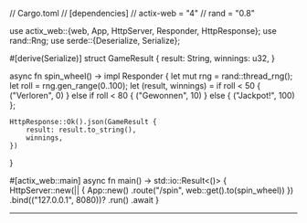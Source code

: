 // Cargo.toml
// [dependencies]
// actix-web = "4"
// rand = "0.8"

use actix_web::{web, App, HttpServer, Responder, HttpResponse};
use rand::Rng;
use serde::{Deserialize, Serialize};

#[derive(Serialize)]
struct GameResult {
    result: String,
    winnings: u32,
}

async fn spin_wheel() -> impl Responder {
    let mut rng = rand::thread_rng();
    let roll = rng.gen_range(0..100);
    let (result, winnings) = if roll < 50 {
        ("Verloren", 0)
    } else if roll < 80 {
        ("Gewonnen", 10)
    } else {
        ("Jackpot!", 100)
    };
    
    HttpResponse::Ok().json(GameResult {
        result: result.to_string(),
        winnings,
    })
}

#[actix_web::main]
async fn main() -> std::io::Result<()> {
    HttpServer::new(|| {
        App::new()
            .route("/spin", web::get().to(spin_wheel))
    })
    .bind(("127.0.0.1", 8080))?
    .run()
    .await
}
****
